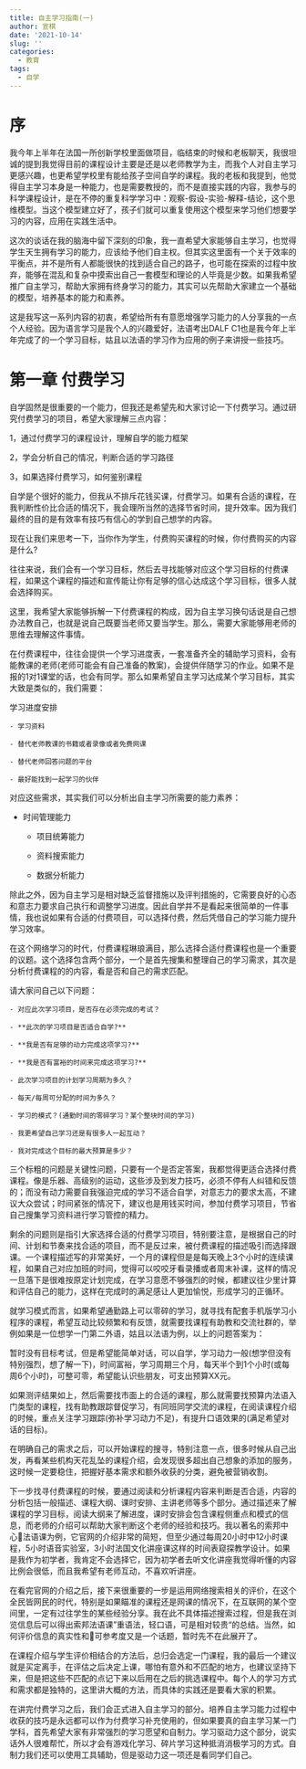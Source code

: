 ```yaml
---
title: 自主学习指南(一)
author: 宣棋
date: '2021-10-14'
slug: ''
categories:
  - 教育
tags: 
  - 自学
---
```

# 序

我今年上半年在法国一所创新学校里面做项目，临结束的时候和老板聊天，我很坦诚的提到我觉得目前的课程设计主要是还是以老师教学为主，而我个人对自主学习更感兴趣，也更希望学校里有能给孩子空间自学的课程。我的老板和我提到，他觉得自主学习本身是一种能力，也是需要教授的，而不是直接实践的内容，我参与的科学课程设计，是在不停的重复科学学习中：观察-假设-实验-解释-结论，这个思维模型。当这个模型建立好了，孩子们就可以重复使用这个模型来学习他们想要学习的内容，应用在实践生活中。

这次的谈话在我的脑海中留下深刻的印象，我一直希望大家能够自主学习，也觉得学生天生拥有学习的能力，应该给予他们自主权。但其实这里面有一个关于效率的平衡点，并不是所有人都能很快的找到适合自己的路子，也可能在探索的过程中放弃，能够在混乱和复杂中摸索出自己一套模型和理论的人毕竟是少数。如果我希望推广自主学习，帮助大家拥有终身学习的能力，其实可以先帮助大家建立一个基础的模型，培养基本的能力和素养。

这是我写这一系列内容的初衷，希望给所有有意愿增强学习能力的人分享我的一点个人经验。因为语言学习是我个人的兴趣爱好，法语考出DALF C1也是我今年上半年完成了的一个学习目标，姑且以法语的学习作为应用的例子来讲授一些技巧。

# 第一章 付费学习

自学固然是很重要的一个能力，但我还是希望先和大家讨论一下付费学习。通过研究付费学习的项目，希望大家理解三点内容：

1，通过付费学习的课程设计，理解自学的能力框架

2，学会分析自己的情况，判断合适的学习路径

3，如果选择付费学习，如何鉴别课程

自学是个很好的能力，但我从不排斥花钱买课，付费学习。如果有合适的课程，在我判断性价比合适的情况下，我会理所当然的选择节省时间，提升效率。因为我们最终的目的是有效率有技巧有信心的学到自己想学的内容。

现在让我们来思考一下，当你作为学生，付费购买课程的时候，你付费购买的内容是什么?

往往来说，我们会有一个学习目标，然后去寻找能够对应这个学习目标的付费课程，如果这个课程的描述和宣传能让你有足够的信心达成这个学习目标，很多人就会选择购买。

这里，我希望大家能够拆解一下付费课程的构成，因为自主学习换句话说是自己想办法教自己，也就是说自己既要当老师又要当学生。那么，需要大家能够用老师的思维去理解这件事情。

在付费课程中，往往会提供一个学习进度表，一套准备齐全的辅助学习资料，会有能教课的老师(老师可能会有自己准备的教案)，会提供伴随学习的作业。如果不是报的1对1课堂的话，也会有同学。那么如果希望自主学习达成某个学习目标，其实大致是类似的，我们需要：

  学习进度安排

	- 学习资料

	- 替代老师教课的书籍或者录像或者免费网课

	- 替代老师回答问题的平台

	- 最好能找到一起学习的伙伴

对应这些需求，其实我们可以分析出自主学习所需要的能力素养：

  - 时间管理能力

	- 项目统筹能力

	- 资料搜索能力

	- 数据分析能力

  除此之外，因为自主学习是相对缺乏监督措施以及评判措施的，它需要良好的心态和意志力要求自己执行和调整学习进度。因此自学并不是看起来很简单的一件事情，我也说如果有合适的付费项目，可以选择付费，然后凭借自己的学习能力提升学习效率。

  在这个网络学习的时代，付费课程琳琅满目，那么选择合适付费课程也是一个重要的议题。这个选择包含两个部分，一个是首先搜集和整理自己的学习需求，其次是分析付费课程的的内容，看是否和自己的需求匹配。

  请大家问自己以下问题：

	- 对应此次学习项目，是否存在必须完成的考试？

	- **此次的学习项目是否适合自学?**

	- **我是否有足够的动力完成这项学习?**

	- **我是否有富裕的时间来完成这项学习?**

	- 此次学习项目的计划学习周期为多久？

	- 每天/每周可分配的时间为多久？

	- 学习的模式？(通勤时间的零碎学习？某个整块时间的学习)

	- 我更希望自己学习还是有很多人一起互动？

	- 我对完成这个目标的最大预算是多少？

  三个标粗的问题是关键性问题，只要有一个是否定答案，我都觉得更适合选择付费课程。像是乐器、高级别的运动，这些涉及到发力技巧，必须不停有人纠错和反馈的；而没有动力需要自我强迫完成的学习不适合自学，对意志力的要求太高，不建议大众尝试；时间紧张的情况下，建议也是用钱买时间，参加付费学习项目，节省自己搜集学习资料进行学习管控的精力。

  剩余的问题则是指引大家选择合适的付费学习项目，特别要注意，是根据自己的时间、计划和节奏来找合适的项目，而不是反过来，被付费课程的描述吸引而选择跟课。一个课程描述写的非常美好，一个月的课程但是是每天晚上3个小时的连续课程，如果自己对应加班的时间，觉得可以咬咬牙看录播或者周末补课，这样的情况一旦落下是很难按原定计划完成，在学习意愿不够强烈的时候，都建议往少里计算和评估自己的能力，这样在完成时的满足感让人更加愉悦，形成学习的正循环。

  就学习模式而言，如果希望通勤路上可以零碎的学习，就寻找有配套手机版学习小程序的课程，希望互动比较频繁和有反馈，就需要找课程有助教和交流社群的，举例如果是一位想学一门第二外语，姑且以法语为例，以上的问题答案为：

  暂时没有目标考试，但是希望能简单对话，可以自学，学习动力一般(想学但没有特别强烈，想了解一下)，时间富裕，学习周期三个月，每天半个到1个小时(或每周6个小时)，可整可零，希望能认识些朋友，可支出预算XX元。

  如果测评结果如上，然后需要找市面上的合适的课程，那么就需要找预算内法语入门类型的课程，找有助教跟踪督促学习，有同班同学交流的课程，在阅读课程介绍的时候，重点关注学习跟踪(弥补学习动力不足)，有提升口语效果的(满足希望对话的目标)。

  在明确自己的需求之后，可以开始课程的搜寻，特别注意一点，很多时候从自己出发，再看某些机构天花乱坠的课程介绍，会发现很多超出自己想象的添加的服务，这时候一定要稳住，把握好基本需求和额外收获的分类，避免被营销收割。

  下一步找寻付费课程的时候，要通过阅读和分析课程内容来判断是否合适，内容的分析包括一般描述、课程大纲、课时安排、主讲老师等多个部分。通过描述来了解课程的学习目标，阅读大纲来了解进度，课时安排会包含课程侧重点和模式的信息，而老师的介绍可以帮助大家判断这个老师的经验和技巧。我以著名的索邦中心法语课为例，它官网的介绍非常的简短，但至少通过每周20小时中12小时课程，5小时语音实验室，3小时法国文化讲座课这样的时间表窥探教学设计。如果是我作为初学者，我肯定不会选择它，因为初学者去听文化讲座我觉得听懂的内容比例会很低，而且我希望有老师互动，不喜欢听讲座。

  在看完官网的介绍之后，接下来很重要的一步是运用网络搜索相关的评价，在这个全民皆网民的时代，特别是如果瞄准的课程还是网课的情况下，在互联网的某个空间里，一定有过往学生的某些经验分享。我在此不具体描述搜索过程，但是我在浏览信息后可以得出索邦法语课”重语法，轻口语，可是相对较贵“的总结。当然，如何评价信息的真实性和可参考度又是一个话题，暂时先不在此展开了。

  在课程介绍与学生评价相结合的方法后，总归会选定一门课程，我的最后一个建议就是买定离手，在评估之后决定上课，哪怕有意外和不匹配的地方，也建议坚持下来，但是把这些不匹配的点记下来以后用在之后的挑选课程中。每个人的学习方式和需求都是独特的，这里讲大概的方法，而具体的实践还是要看大家的积累。

  在讲完付费学习之后，我们会正式进入自主学习的部分。培养自主学习能力过程中收获的技巧是永远都可以作为付费学习补充使用的，但如果要真的自主学习某一门学科，首先希望大家有非常强烈的学习愿望和自制力。学习驱动力这个部分，说实话外人很难帮忙，所以才会有游戏化学习、碎片学习这种抵消消极学习的方式。自制力我们还可以使用工具辅助，但是驱动力这一项还是看同学们自己。